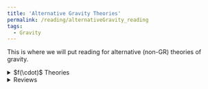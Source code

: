 ```yaml
---
title: 'Alternative Gravity Theories'
permalink: /reading/alternativeGravity_reading
tags:
  - Gravity
---
```


This is where we will put reading for alternative (non-GR) theories of gravity.

<details>
  <summary>$f(\cdot)$ Theories</summary>
  
  <details>
    <summary>$f(R)$ Theories</summary>
    
  </details>
  <details>
    <summary>$f(Q)$ Theories</summary>
      <ul>
        <li>
          <a href="https://arxiv.org/abs/2104.15123" target="_blank">
            First evidence that non-metricity $f(Q)$ gravity could challenge $\Lambda$CDM
          </a>
        </li>
        <li>
          <a href="https://arxiv.org/abs/2308.00652" target="_blank">
            Non-metricity with boundary terms: $f(Q, C)$ gravity and cosmology
          </a>
        </li>
        <li>
          <a href="https://arxiv.org/abs/2508.03486" target="_blank">
            Holographic $f(Q, T)$ Gravity with Lambert Solution
          </a>
        </li>
      </ul> 
    
  </details>
</details>

<details>
  <summary>Reviews</summary>
  <ul>
    <li>
      <a href="https://citeseerx.ist.psu.edu/document?repid=rep1&type=pdf&doi=932f716611c967b3dd5187432776cb76b979940a" target="_blank">
        [Dissertation] Alternate Theories of Gravity
      </a>
    </li>
  </ul>
</details>
